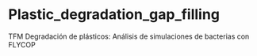 # Plastic_degradation_gap_filling
TFM Degradación de plásticos: Análisis de simulaciones de bacterias con FLYCOP
